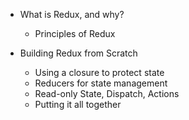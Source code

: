 * What is Redux, and why?
  * Principles of Redux

* Building Redux from Scratch
  * Using a closure to protect state
  * Reducers for state management
  * Read-only State, Dispatch, Actions
  * Putting it all together
